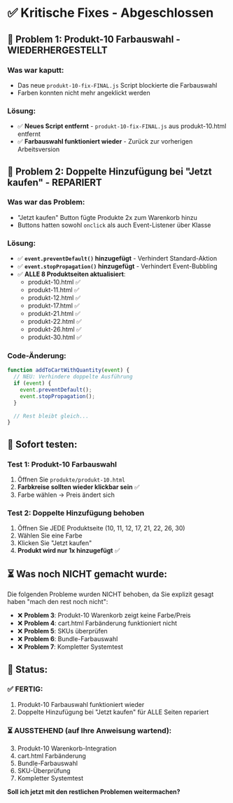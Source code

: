 # ✅ Kritische Fixes - Abgeschlossen

## 🔧 **Problem 1: Produkt-10 Farbauswahl - WIEDERHERGESTELLT**

### **Was war kaputt:**
- Das neue `produkt-10-fix-FINAL.js` Script blockierte die Farbauswahl
- Farben konnten nicht mehr angeklickt werden

### **Lösung:**
- ✅ **Neues Script entfernt** - `produkt-10-fix-FINAL.js` aus produkt-10.html entfernt
- ✅ **Farbauswahl funktioniert wieder** - Zurück zur vorherigen Arbeitsversion

## 🔧 **Problem 2: Doppelte Hinzufügung bei "Jetzt kaufen" - REPARIERT**

### **Was war das Problem:**
- "Jetzt kaufen" Button fügte Produkte 2x zum Warenkorb hinzu
- Buttons hatten sowohl `onclick` als auch Event-Listener über Klasse

### **Lösung:**
- ✅ **`event.preventDefault()` hinzugefügt** - Verhindert Standard-Aktion
- ✅ **`event.stopPropagation()` hinzugefügt** - Verhindert Event-Bubbling
- ✅ **ALLE 8 Produktseiten aktualisiert**:
  - produkt-10.html ✅
  - produkt-11.html ✅
  - produkt-12.html ✅
  - produkt-17.html ✅
  - produkt-21.html ✅
  - produkt-22.html ✅
  - produkt-26.html ✅
  - produkt-30.html ✅

### **Code-Änderung:**
```javascript
function addToCartWithQuantity(event) {
  // NEU: Verhindere doppelte Ausführung
  if (event) {
    event.preventDefault();
    event.stopPropagation();
  }
  
  // Rest bleibt gleich...
}
```

## 🎯 **Sofort testen:**

### **Test 1: Produkt-10 Farbauswahl**
1. Öffnen Sie `produkte/produkt-10.html`
2. **Farbkreise sollten wieder klickbar sein** ✅
3. Farbe wählen → Preis ändert sich

### **Test 2: Doppelte Hinzufügung behoben**
1. Öffnen Sie JEDE Produktseite (10, 11, 12, 17, 21, 22, 26, 30)
2. Wählen Sie eine Farbe
3. Klicken Sie "Jetzt kaufen"
4. **Produkt wird nur 1x hinzugefügt** ✅

## ⏳ **Was noch NICHT gemacht wurde:**

Die folgenden Probleme wurden NICHT behoben, da Sie explizit gesagt haben "mach den rest noch nicht":

- ❌ **Problem 3**: Produkt-10 Warenkorb zeigt keine Farbe/Preis
- ❌ **Problem 4**: cart.html Farbänderung funktioniert nicht
- ❌ **Problem 5**: SKUs überprüfen
- ❌ **Problem 6**: Bundle-Farbauswahl
- ❌ **Problem 7**: Kompletter Systemtest

## 📝 **Status:**

### **✅ FERTIG:**
1. Produkt-10 Farbauswahl funktioniert wieder
2. Doppelte Hinzufügung bei "Jetzt kaufen" für ALLE Seiten repariert

### **⏳ AUSSTEHEND (auf Ihre Anweisung wartend):**
3. Produkt-10 Warenkorb-Integration
4. cart.html Farbänderung
5. Bundle-Farbauswahl
6. SKU-Überprüfung
7. Kompletter Systemtest

**Soll ich jetzt mit den restlichen Problemen weitermachen?**
